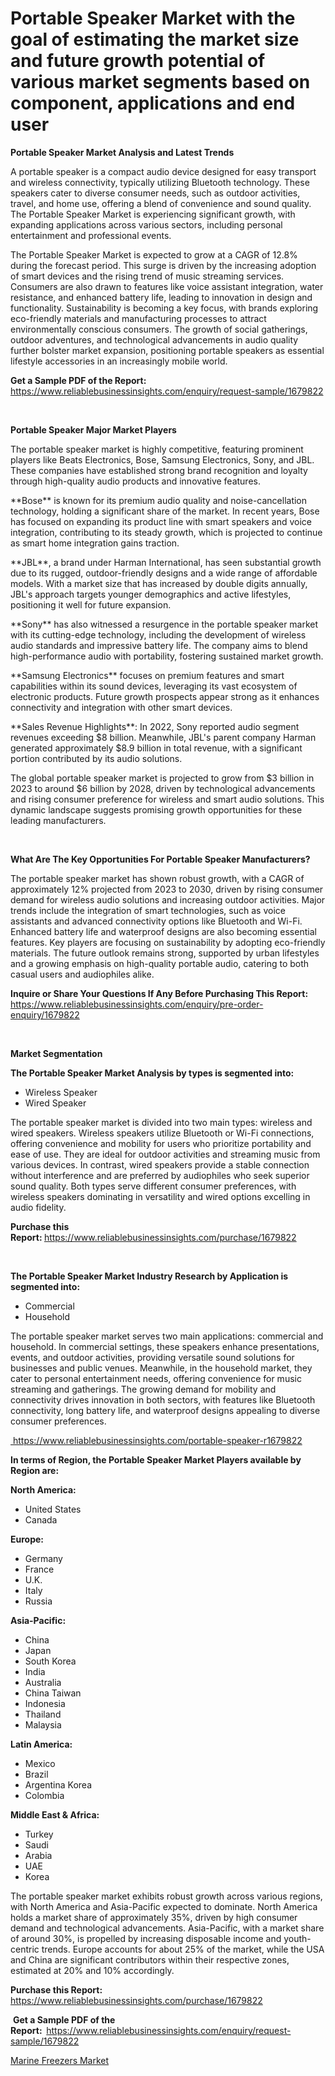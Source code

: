 <p><h1>Portable Speaker Market with the goal of estimating the market size and future growth potential of various market segments based on component, applications and end user</h1></p><p><strong>Portable Speaker Market Analysis and Latest Trends</strong></p>
<p><p>A portable speaker is a compact audio device designed for easy transport and wireless connectivity, typically utilizing Bluetooth technology. These speakers cater to diverse consumer needs, such as outdoor activities, travel, and home use, offering a blend of convenience and sound quality. The Portable Speaker Market is experiencing significant growth, with expanding applications across various sectors, including personal entertainment and professional events.</p><p>The Portable Speaker Market is expected to grow at a CAGR of 12.8% during the forecast period. This surge is driven by the increasing adoption of smart devices and the rising trend of music streaming services. Consumers are also drawn to features like voice assistant integration, water resistance, and enhanced battery life, leading to innovation in design and functionality. Sustainability is becoming a key focus, with brands exploring eco-friendly materials and manufacturing processes to attract environmentally conscious consumers. The growth of social gatherings, outdoor adventures, and technological advancements in audio quality further bolster market expansion, positioning portable speakers as essential lifestyle accessories in an increasingly mobile world.</p></p>
<p><strong>Get a Sample PDF of the Report:&nbsp;</strong> <a href="https://www.reliablebusinessinsights.com/enquiry/request-sample/1679822?utm_campaign=1674&utm_medium=2&utm_source=Github&utm_content=ia&utm_term=28122024&utm_id=portable-speaker">https://www.reliablebusinessinsights.com/enquiry/request-sample/1679822</a></p>
<p>&nbsp;</p>
<p><strong>Portable Speaker Major Market Players</strong></p>
<p><p>The portable speaker market is highly competitive, featuring prominent players like Beats Electronics, Bose, Samsung Electronics, Sony, and JBL. These companies have established strong brand recognition and loyalty through high-quality audio products and innovative features.</p><p>**Bose** is known for its premium audio quality and noise-cancellation technology, holding a significant share of the market. In recent years, Bose has focused on expanding its product line with smart speakers and voice integration, contributing to its steady growth, which is projected to continue as smart home integration gains traction.</p><p>**JBL**, a brand under Harman International, has seen substantial growth due to its rugged, outdoor-friendly designs and a wide range of affordable models. With a market size that has increased by double digits annually, JBL's approach targets younger demographics and active lifestyles, positioning it well for future expansion.</p><p>**Sony** has also witnessed a resurgence in the portable speaker market with its cutting-edge technology, including the development of wireless audio standards and impressive battery life. The company aims to blend high-performance audio with portability, fostering sustained market growth.</p><p>**Samsung Electronics** focuses on premium features and smart capabilities within its sound devices, leveraging its vast ecosystem of electronic products. Future growth prospects appear strong as it enhances connectivity and integration with other smart devices.</p><p>**Sales Revenue Highlights**: In 2022, Sony reported audio segment revenues exceeding $8 billion. Meanwhile, JBL's parent company Harman generated approximately $8.9 billion in total revenue, with a significant portion contributed by its audio solutions.</p><p>The global portable speaker market is projected to grow from $3 billion in 2023 to around $6 billion by 2028, driven by technological advancements and rising consumer preference for wireless and smart audio solutions. This dynamic landscape suggests promising growth opportunities for these leading manufacturers.</p></p>
<p>&nbsp;</p>
<p><strong>What Are The Key Opportunities For Portable Speaker Manufacturers?</strong></p>
<p><p>The portable speaker market has shown robust growth, with a CAGR of approximately 12% projected from 2023 to 2030, driven by rising consumer demand for wireless audio solutions and increasing outdoor activities. Major trends include the integration of smart technologies, such as voice assistants and advanced connectivity options like Bluetooth and Wi-Fi. Enhanced battery life and waterproof designs are also becoming essential features. Key players are focusing on sustainability by adopting eco-friendly materials. The future outlook remains strong, supported by urban lifestyles and a growing emphasis on high-quality portable audio, catering to both casual users and audiophiles alike.</p></p>
<p><strong>Inquire or Share Your Questions If Any Before Purchasing This Report:</strong> <a href="https://www.reliablebusinessinsights.com/enquiry/pre-order-enquiry/1679822?utm_campaign=1674&utm_medium=2&utm_source=Github&utm_content=ia&utm_term=28122024&utm_id=portable-speaker">https://www.reliablebusinessinsights.com/enquiry/pre-order-enquiry/1679822</a></p>
<p>&nbsp;</p>
<p><strong>Market Segmentation</strong></p>
<p><strong>The Portable Speaker Market Analysis by types is segmented into:</strong></p>
<p><ul><li>Wireless Speaker</li><li>Wired Speaker</li></ul></p>
<p><p>The portable speaker market is divided into two main types: wireless and wired speakers. Wireless speakers utilize Bluetooth or Wi-Fi connections, offering convenience and mobility for users who prioritize portability and ease of use. They are ideal for outdoor activities and streaming music from various devices. In contrast, wired speakers provide a stable connection without interference and are preferred by audiophiles who seek superior sound quality. Both types serve different consumer preferences, with wireless speakers dominating in versatility and wired options excelling in audio fidelity.</p></p>
<p><strong>Purchase this Report:&nbsp;</strong><a href="https://www.reliablebusinessinsights.com/purchase/1679822?utm_campaign=1674&utm_medium=2&utm_source=Github&utm_content=ia&utm_term=28122024&utm_id=portable-speaker">https://www.reliablebusinessinsights.com/purchase/1679822</a></p>
<p>&nbsp;</p>
<p><strong>The Portable Speaker Market Industry Research by Application is segmented into:</strong></p>
<p><ul><li>Commercial</li><li>Household</li></ul></p>
<p><p>The portable speaker market serves two main applications: commercial and household. In commercial settings, these speakers enhance presentations, events, and outdoor activities, providing versatile sound solutions for businesses and public venues. Meanwhile, in the household market, they cater to personal entertainment needs, offering convenience for music streaming and gatherings. The growing demand for mobility and connectivity drives innovation in both sectors, with features like Bluetooth connectivity, long battery life, and waterproof designs appealing to diverse consumer preferences.</p></p>
<p><a href="https://www.reliablebusinessinsights.com/portable-speaker-r1679822?utm_campaign=1674&utm_medium=2&utm_source=Github&utm_content=ia&utm_term=28122024&utm_id=portable-speaker">&nbsp;https://www.reliablebusinessinsights.com/portable-speaker-r1679822</a></p>
<p><strong>In terms of Region, the Portable Speaker Market Players available by Region are:</strong></p>
<p>
    <p> <strong> North America: </strong>
        <ul>
            <li>United States</li>
            <li>Canada</li>
        </ul>
        </p> 
    <p> <strong> Europe: </strong>
        <ul>
            <li>Germany</li>
            <li>France</li>
            <li>U.K.</li>
            <li>Italy</li>
            <li>Russia</li>
        </ul>
        </p> 
    <p> <strong> Asia-Pacific: </strong>
        <ul>
            <li>China</li>
            <li>Japan</li>
            <li>South Korea</li>
            <li>India</li>
            <li>Australia</li>
            <li>China Taiwan</li>
            <li>Indonesia</li>
            <li>Thailand</li>
            <li>Malaysia</li>
        </ul>
        </p> 
    <p> <strong> Latin America: </strong>
        <ul>
            <li>Mexico</li>
            <li>Brazil</li>
            <li>Argentina Korea</li>
            <li>Colombia</li>
        </ul>
        </p> 
    <p> <strong> Middle East & Africa: </strong>
        <ul>
            <li>Turkey</li>
            <li>Saudi</li>
            <li>Arabia</li>
            <li>UAE</li>
            <li>Korea</li>
        </ul>
    </p>
    </p>
<p><p>The portable speaker market exhibits robust growth across various regions, with North America and Asia-Pacific expected to dominate. North America holds a market share of approximately 35%, driven by high consumer demand and technological advancements. Asia-Pacific, with a market share of around 30%, is propelled by increasing disposable income and youth-centric trends. Europe accounts for about 25% of the market, while the USA and China are significant contributors within their respective zones, estimated at 20% and 10% accordingly.</p></p>
<p><strong>Purchase this Report: </strong><a href="https://www.reliablebusinessinsights.com/purchase/1679822?utm_campaign=1674&utm_medium=2&utm_source=Github&utm_content=ia&utm_term=28122024&utm_id=portable-speaker">https://www.reliablebusinessinsights.com/purchase/1679822</a></p>
<p>&nbsp;<strong>Get a Sample PDF of the Report:&nbsp;&nbsp;</strong><a href="https://www.reliablebusinessinsights.com/enquiry/request-sample/1679822?utm_campaign=1674&utm_medium=2&utm_source=Github&utm_content=ia&utm_term=28122024&utm_id=portable-speaker">https://www.reliablebusinessinsights.com/enquiry/request-sample/1679822</a></p>
<p><strong></strong></p>
<p><p><a href="https://github.com/mookiesville/Market-Research-Report-List-1/blob/main/marine-freezers-market.md?utm_campaign=1674&utm_medium=2&utm_source=Github&utm_content=ia&utm_term=28122024&utm_id=portable-speaker">Marine Freezers Market</a></p></p>